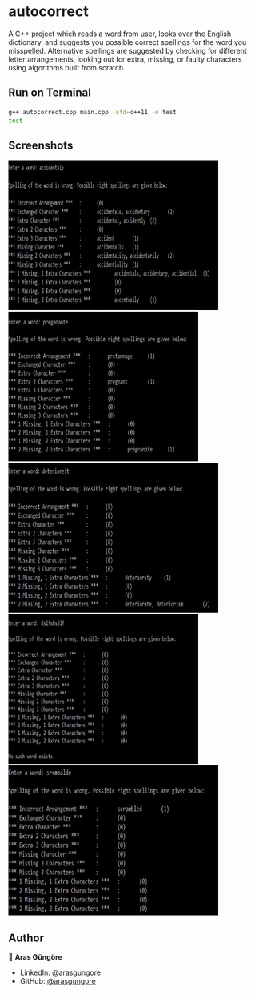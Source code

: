 # autocorrect

A C++ project which reads a word from user, looks over the English dictionary, and suggests you possible correct spellings for the word you misspelled. Alternative spellings are suggested by checking for different letter arrangements, looking out for extra, missing, or faulty characters using algorithms built from scratch.



## Run on Terminal

```sh
g++ autocorrect.cpp main.cpp -std=c++11 -o test
test
```



## Screenshots

<p align="left">
    <img alt="Screenshot" src="https://github.com/arasgungore/autocorrect/blob/main/Screenshots/1.jpg" width="420" height="300">
    <img alt="Screenshot" src="https://github.com/arasgungore/autocorrect/blob/main/Screenshots/2.jpg" width="380" height="300">
    <img alt="Screenshot" src="https://github.com/arasgungore/autocorrect/blob/main/Screenshots/3.jpg" width="420" height="300">
    <img alt="Screenshot" src="https://github.com/arasgungore/autocorrect/blob/main/Screenshots/4.jpg" width="380" height="300">
    <img alt="Screenshot" src="https://github.com/arasgungore/autocorrect/blob/main/Screenshots/5.jpg" width="420" height="300">
</p>



## Author

👤 **Aras Güngöre**

* LinkedIn: [@arasgungore](https://www.linkedin.com/in/arasgungore)
* GitHub: [@arasgungore](https://github.com/arasgungore)
